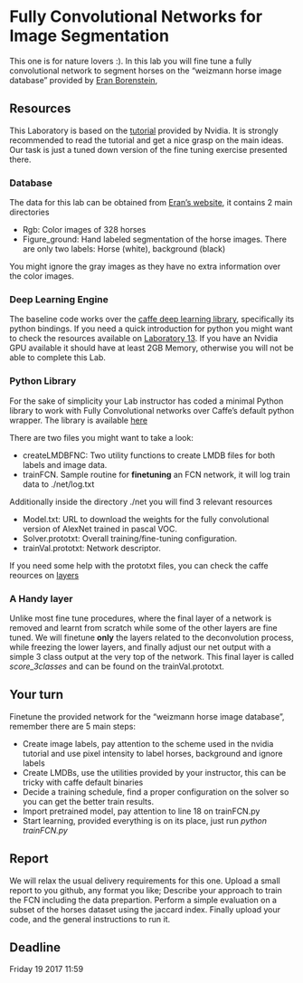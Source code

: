 # Fully Convolutional Networks for Image Segmentation

This one is for nature lovers :). In this lab you will fine tune a fully convolutional network to segment horses on the “weizmann horse image database” provided by [Eran Borenstein](http://www.msri.org/people/members/eranb/), 

## Resources
This Laboratory is based on the [tutorial](https://github.com/NVIDIA/DIGITS/tree/master/examples/semantic-segmentation) provided by Nvidia. It is strongly recommended to read the tutorial and get a nice grasp on the main ideas. Our task is just a tuned down version of the fine tuning exercise presented there. 

### Database

The data for this lab can be obtained from [Eran’s website](http://www.msri.org/people/members/eranb/), it contains 2 main directories
- Rgb: Color images of 328  horses
- Figure_ground: Hand labeled segmentation of the horse images. There are only two labels: Horse (white), background (black)

You might ignore the gray images as they have no extra information over the color images.

### Deep Learning  Engine
The baseline code works over the [caffe deep learning library](https://github.com/BVLC/caffe), specifically its python bindings.  If you need a quick introduction for python you might want to check the resources available on [Laboratory 13](https://github.com/fuankarion/Vision17/tree/master/Lab13-OpticalFLow). If you have an Nvidia GPU available it should have at least 2GB Memory, otherwise you will not be able to complete this Lab.

### Python Library
For the sake of simplicity your Lab instructor has coded a minimal Python library to work with Fully Convolutional networks over Caffe’s default python wrapper. The library is available [here](https://github.com/fuankarion/FCNThinLib)

There are two files you might want to take a look:
- createLMDBFNC: Two utility functions to create LMDB files for both labels and image data.
- trainFCN. Sample routine for **finetuning** an FCN network, it will log train data to ./net/log.txt

Additionally inside the directory ./net you will find 3 relevant resources
- Model.txt: URL to download the weights for the fully convolutional version of AlexNet trained in pascal VOC.
- Solver.prototxt: Overall training/fine-tuning configuration.
- trainVal.prototxt: Network descriptor.

If you need some help with the prototxt files, you can check the caffe reources on [layers](http://caffe.berkeleyvision.org/tutorial/layers.html)

### A Handy layer

Unlike most fine tune procedures, where the final layer of a network is removed and learnt from scratch while some of the other layers are fine tuned. We will finetune **only** the layers related to the deconvolution process, while freezing the lower layers, and finally adjust our net output with a simple 3 class output at the very top of the network. This final layer is called *score_3classes* and can be found on the trainVal.prototxt.

## Your turn
Finetune the provided network for the “weizmann horse image database”, remember there are 5 main steps:
- Create image labels, pay attention to the scheme used in the nvidia tutorial and use pixel intensity to label horses, background and ignore labels
- Create LMDBs, use the utilities  provided by your instructor, this can be tricky with caffe default binaries
- Decide a training schedule, find a proper configuration on the solver so you can get the better train results.  
- Import pretrained model, pay attention to line 18 on trainFCN.py
- Start learning, provided everything is on its place, just run *python trainFCN.py*

## Report
We will relax the usual delivery requirements for this one. Upload a small report to you github, any format you like; Describe your approach to train the FCN including the data prepartion. Perform a simple evaluation on a subset of the horses dataset using the jaccard index. Finally upload your code, and the general instructions to run it.

## Deadline
Friday 19 2017 11:59

